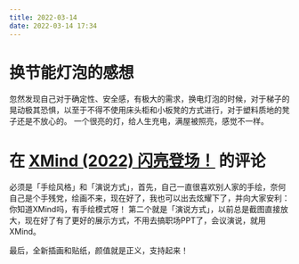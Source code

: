 ```yaml
---
title: 2022-03-14
date: 2022-03-14 17:34
---
```


# 换节能灯泡的感想
忽然发现自己对于确定性、安全感，有极大的需求，换电灯泡的时候，对于梯子的晃动极其恐惧，以至于不得不使用床头柜和小板凳的方式进行，对于塑料质地的凳子还是不放心的。
一个很亮的灯，给人生充电，满屋被照亮，感觉不一样。

# 在 [XMind (2022) 闪亮登场！](https://mp.weixin.qq.com/s/bwErDLm-J3DJjrrX2qZV-g) 的评论

必须是「手绘风格」和「演说方式」，首先，自己一直很喜欢别人家的手绘，奈何自己是个手残党，绘画不来，现在好了，我也可以出去炫耀下了，并向大家安利：你知道XMind吗，有手绘模式呀！
第二个就是「演说方式」，以前总是截图直接放大，现在好了有了更好的展示方式，不用去搞职场PPT了，会议演说，就用XMind。

最后，全新插画和贴纸，颜值就是正义，支持起来！